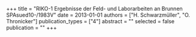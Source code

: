 +++
title = "RIKO-1 Ergebnisse der Feld- und Laborarbeiten an Brunnen SPAsued10-/1983V"
date = 2013-01-01
authors = ["H. Schwarzmüller", "O. Thronicker"]
publication_types = ["4"]
abstract = ""
selected = false
publication = ""
+++

